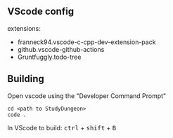 ## VScode config

extensions:
- franneck94.vscode-c-cpp-dev-extension-pack
- github.vscode-github-actions
- Gruntfuggly.todo-tree


## Building

Open vscode using the "Developer Command Prompt"
```
cd <path to StudyDungeon>
code .
```

In VScode to build:
<kbd>ctrl</kbd> + <kbd>shift</kbd> + <kbd>B</kbd>
